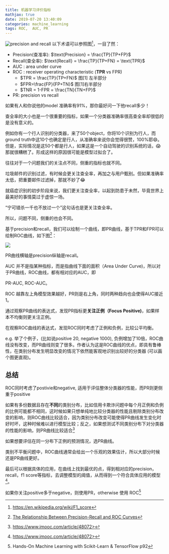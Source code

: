 ```yaml
---
title: 机器学习评价指标
mathjax: true
date: 2019-07-20 13:40:09
categories: machine_learning
tags: ROC,  AUC, PR
---
```


![precision and recall](http://ww1.sinaimg.cn/mw690/6bf0a364ly1g5692r9t8fj20b40k7jtd.jpg)
以下术语可以参照图[^1]，一目了然：

- Precision(查准率):  $\text{Precision} = \frac{TP}{TP+FP}$
- Recall(查全率):  $\text{Recall} = \frac{TP}{TP+FN} = \text{TPR}$
- AUC : area under curve
- ROC : receiver operating characteristic (**TPR** vs FPR)
  - $TPR = \frac{TP}{TP+FN}$ 图[1] 左半部分
  - $FPR=\frac{FP}{FP+TN}$ 图[1]右半部分
  - $TNR = 1-FPR = \frac{TN}{TN+FP}$
- PR: precision vs recall

如果有人和你说他的model 准确率有91%，那你最好问一下他recall多少！

查全率的大小也是一个很重要的指标，如果一个分类器准确率很高查全率却很低的是没有意义的。

例如你有一个行人识别的分类器，来了50个object，你将10个识别为行人，而ground truth中这10个也确定是行人，从准确率来说你会觉得很赞，100%耶:smile:。但是，实际情况是这50个都是行人，如果这是一个自动驾驶的识别系统的话，:scream:那就很糟糕了。形成这样的原因很可能是模型过拟合了。

往往对于一个问题我们的关注点不同，侧重的指标也就不同。

垃圾邮件的识别过滤，有时候会更关注查全率，再加之与用户甄别。但如果准确率太低，把重要邮件过滤掉，那就不妙了:joy:

就癌症识别的初步阶段来说，我们更关注查全率，以起到防患于未然，毕竟世界上最美好的事情莫过于虚惊一场。

“宁可错杀一千也不放过一个”这句话也是更关注查全率。

所以，问题不同，侧重的也会不同。

基于precision和recall，我们可以绘制一个曲线，即PR曲线，基于TPR和FPR可以绘制ROC曲线，如下图[^2]：

![](http://ww1.sinaimg.cn/large/6bf0a364ly1g56bsodiryj20kf0djq4e.jpg)

PR曲线横轴是precision纵轴是recall。

AUC 并不是指某种指标，而是指曲线下面的面积（Area Under Curve)，所以对于PR曲线，ROC曲线，都有相对应的AUC，即

PR-AUC, ROC-AUC。

ROC 越靠左上角模型效果越好，PR则是右上角，同时两种趋向也会使得AUC接近1。

通过观察PR曲线的表达式，发现PR指标更**关注正例（Focus Positive)**，如果样本不均衡则更关注正例。

在观察ROC曲线的表达式，发现ROC同时考虑了正例和负例，比较公平均衡。

e.g.
举了个例子，(比如说positive 20, negative 1000), 负例增加了10倍，ROC曲线没有改变，而PR曲线则变了很多。作者认为这是ROC曲线的优点，即具有鲁棒性，在类别分布发生明显改变的情况下依然能客观地识别出较好的分类器 (可以画个图更直观)。

## 总结

ROC同时考虑了postivie和negative, 适用于评估整体分类器的性能，而PR则更侧重于positive

如果有多份数据且存在**不同**的类别分布，比如信用卡欺诈问题中每个月正例和负例的比例可能都不相同，这时候如果只想单纯地比较分类器的性能且剔除类别分布改变的影响，则ROC曲线比较适合，因为类别分布改变可能使得PR曲线发生变化时好时坏，这种时候难以进行模型比较；反之，如果想测试不同类别分布下对分类器的性能的影响，则PR曲线比较适合[^3]

如果想要评估在同一分布下正例的预测情况，选PR曲线。

类别不平衡问题中，ROC曲线通常会给出一个乐观的效果估计，所以大部分时候还是PR曲线更好。

最后可以根据具体的应用，在曲线上找到最优的点，得到相对应的precision，recall，f1 score等指标，去调整模型的阈值，从而得到一个符合具体应用的模型[^3]。

如果你关注positive多于negative，则使用PR，otherwise 使用 ROC[^4]


[^1]: https://en.wikipedia.org/wiki/F1_score
[^2]:[The Relationship Between Precision-Recall and ROC Curves](http://pages.cs.wisc.edu/~jdavis/davisgoadrichcamera2.pdf)

[^3]: https://www.imooc.com/article/48072>
[^4]: Hands-On Machine Learning with Scikit-Learn & TensorFlow p92